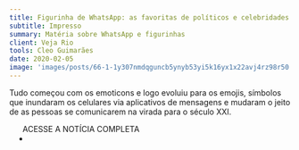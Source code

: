 ```yaml
---
title: Figurinha de WhatsApp: as favoritas de políticos e celebridades
subtitle: Impresso
summary: Matéria sobre WhatsApp e figurinhas
client: Veja Rio
tools: Cleo Guimarães
date: 2020-02-05
image: 'images/posts/66-1-1y307nmdqguncb5ynyb53yi5k16yx1x22avj4rz98r50.png'
---
```


Tudo começou com os emoticons e logo evoluiu para os emojis, símbolos que inundaram os celulares via aplicativos de mensagens e mudaram o jeito de as pessoas se comunicarem na virada para o século XXI.

<div class="post__share"><ul class="share__list list-reset">ACESSE A NOTÍCIA COMPLETA<li class="share__item" style="margin-left: 10px"><a class="share__link share__facebook" style="background: #fa5657" href="https://vejario.abril.com.br/cidade/figurinhas-de-whatsapp/" 
onclick=window.open(this.href, 'pop-up', 'left=20,top=20,width=500,height=500,toolbar=1,resizable=0'); return false;" title="Link" rel="nofollow"><i class="fa-solid fa-link"></i></a></li></ul></div>
<!-- <div class="gallery-box"><div class="gallery"><img src="/clipping/images/example-1.jpg" loading="lazy" alt="Project"><img src="/clipping/images/example-2.jpg" loading="lazy" alt="Project"></div><em>Gallery / <a href="https://www.freepik.com/" target="_blank">Freepic</a></em></div> -->